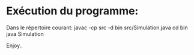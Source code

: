 # Exécution du programme:
Dans le répertoire courant: 
javac -cp src -d bin src/Simulation.java
cd bin
java Simulation

Enjoy..
